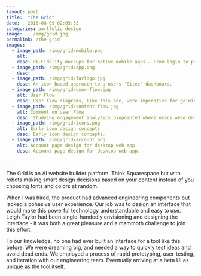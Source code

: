 ```yaml
---
layout: post
title:  "The Grid"
date:   2016-08-09 02:05:33
categories: portfolio design  
image:    /img/grid.jpg
permalink: /the-grid
images:
  - image_path: /img/grid/mobile.png
    alt:
    desc: Hi-Fidelity mockups for native mobile apps — From login to publishing posts.
  - image_path: /img/grid/app.png
    desc: 
  - image_path: /img/grid/favlogo.jpg
    desc: An icon based approach to a users 'Sites' dashboard.
  - image_path: /img/grid/user-flow.jpg
    alt: User Flow
    desc: User flow diagrams, like this one, were imperative for gaining clarity and agreement between the design and engineering teams regarding functionality.
  - image_path: /img/grid/content-flow.jpg
    alt: Comment on User Flow
    desc: Studying engagement analytics pinpointed where users were dropping off, letting us know where to focus our design energy.
  - image_path: /img/grid/icons.png
    alt: Early icon design concepts
    desc: Early icon design concepts.
  - image_path: /img/grid/account.png
    alt: Account page design for desktop web app
    desc: Account page design for desktop web app.

---
```


The Grid is an AI website builder platform. Think Squarespace but with robots making smart design decisions based on your content instead of you choosing fonts and colors at random.

When I was hired, the product had advanced engineering components but lacked a cohesive user experience. Our job was to design an interface that would make this powerful technology understandable and easy to use. Leigh Taylor had been single-handedly envisioning and designing the interface - It was both a great pleasure and a mammoth challenge to join this effort.

To our knowledge, no one had ever built an interface for a tool like this before. We were dreaming big, and needed a way to quickly test ideas and avoid dead ends. We employed a process of rapid prototyping, user-testing, and iteration with our engineering team. Eventually arriving at a beta UI as unique as the tool itself.

